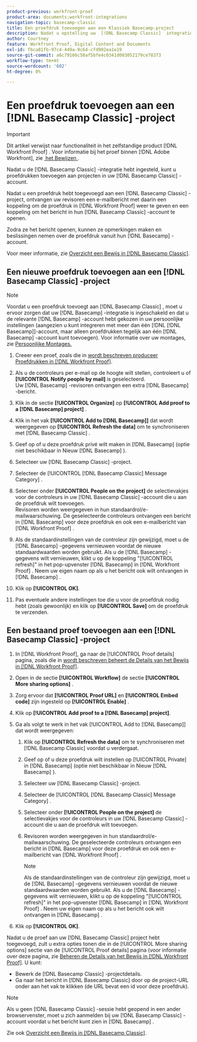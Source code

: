 ```yaml
---
product-previous: workfront-proof
product-area: documents;workfront-integrations
navigation-topic: basecamp-classic
title: Een proefdruk toevoegen aan een Klassiek Basecamp-project
description: Nadat u opstelling uw  [!DNL Basecamp Classic]  integratie kunt u beginnen proeven aan projecten binnen uw  [!DNL Basecamp Classic]  rekening toe te voegen.
author: Courtney
feature: Workfront Proof, Digital Content and Documents
exl-id: fbca81fb-97c4-449a-9c64-cfd902ea1e19
source-git-commit: a6c79166c50af5bfe4c0341d003052179ce78373
workflow-type: tm+mt
source-wordcount: '602'
ht-degree: 0%

---
```


# Een proefdruk toevoegen aan een [!DNL Basecamp Classic] -project

>[!IMPORTANT]
>
>Dit artikel verwijst naar functionaliteit in het zelfstandige product [!DNL Workfront Proof] . Voor informatie bij het proef binnen [!DNL Adobe Workfront], zie [&#x200B; het Bewijzen &#x200B;](../../../review-and-approve-work/proofing/proofing.md).

Nadat u de [!DNL Basecamp Classic] -integratie hebt ingesteld, kunt u proefdrukken toevoegen aan projecten in uw [!DNL Basecamp Classic] -account.

Nadat u een proefdruk hebt toegevoegd aan een [!DNL Basecamp Classic] -project, ontvangen uw revisoren een e-mailbericht met daarin een koppeling om de proefdruk in [!DNL Workfront Proof] weer te geven en een koppeling om het bericht in hun [!DNL Basecamp Classic] -account te openen.

Zodra ze het bericht openen, kunnen ze opmerkingen maken en beslissingen nemen over de proefdruk vanuit hun [!DNL Basecamp] -account.

Voor meer informatie, zie [&#x200B; Overzicht een Bewijs in  [!DNL Basecamp Classic]](../../../workfront-proof/wp-integrations/basecamp-classic/review-proof-basecamp-classic.md).

## Een nieuwe proefdruk toevoegen aan een [!DNL Basecamp Classic] -project

>[!NOTE]
>
>Voordat u een proefdruk toevoegt aan [!DNL Basecamp Classic] , moet u ervoor zorgen dat uw [!DNL Basecamp] -integratie is ingeschakeld en dat u de relevante [!DNL Basecamp] -account hebt gekozen in uw persoonlijke instellingen (aangezien u kunt integreren met meer dan één [!DNL [!DNL Basecamp]]-account, maar alleen proefdrukken tegelijk aan één [!DNL Basecamp] -account kunt toevoegen). Voor informatie over uw montages, zie [&#x200B; Persoonlijke Montages.](https://support.workfront.com/hc/en-us/sections/115000921168-Personal-settings)

1. Creeer een proef, zoals die in [&#x200B; wordt beschreven produceer Proefdrukken in  [!DNL Workfront Proof]](../../../workfront-proof/wp-work-proofsfiles/create-proofs-and-files/generate-proofs.md).
1. Als u de controleurs per e-mail op de hoogte wilt stellen, controleert u of **[!UICONTROL Notify people by mail]** is geselecteerd.\
   Uw [!DNL Basecamp] -revisoren ontvangen een extra [!DNL Basecamp] -bericht.

1. Klik in de sectie **[!UICONTROL Organize]** op **[!UICONTROL Add proof to a [!DNL Basecamp] project]** .

1. Klik in het vak **[!UICONTROL Add to [!DNL Basecamp]]** dat wordt weergegeven op **[!UICONTROL Refresh the data]** om te synchroniseren met [!DNL Basecamp Classic] .

1. Geef op of u deze proefdruk privé wilt maken in [!DNL Basecamp] (optie niet beschikbaar in Nieuw [!DNL Basecamp] ).
1. Selecteer uw [!DNL Basecamp Classic] -project.
1. Selecteer de [!UICONTROL [!DNL Basecamp Classic] Message Category] .
1. Selecteer onder **[!UICONTROL People on the project]** de selectievakjes voor de controleurs in uw [!DNL Basecamp Classic] -account die u aan de proefdruk wilt toevoegen.\
   Revisoren worden weergegeven in hun standaardrol/e-mailwaarschuwing. De geselecteerde controleurs ontvangen een bericht in [!DNL Basecamp] voor deze proefdruk en ook een e-mailbericht van [!DNL Workfront Proof] .

1. Als de standaardinstellingen van de controleur zijn gewijzigd, moet u de [!DNL Basecamp] -gegevens vernieuwen voordat de nieuwe standaardwaarden worden gebruikt. Als u de [!DNL Basecamp] -gegevens wilt vernieuwen, klikt u op de koppeling &quot;[!UICONTROL refresh]&quot; in het pop-upvenster [!DNL Basecamp] in [!DNL Workfront Proof] . Neem uw eigen naam op als u het bericht ook wilt ontvangen in [!DNL Basecamp] .
1. Klik op **[!UICONTROL OK]**.
1. Pas eventuele andere instellingen toe die u voor de proefdruk nodig hebt (zoals gewoonlijk) en klik op **[!UICONTROL Save]** om de proefdruk te verzenden.

## Een bestaand proef toevoegen aan een [!DNL Basecamp Classic] -project

1. In [!DNL Workfront Proof], ga naar de [!UICONTROL Proof details] pagina, zoals die in [&#x200B; wordt beschreven beheert de Details van het Bewijs in  [!DNL Workfront Proof]](../../../workfront-proof/wp-work-proofsfiles/manage-your-work/manage-proof-details.md).
1. Open in de sectie **[!UICONTROL Workflow]** de sectie **[!UICONTROL More sharing options]** .

1. Zorg ervoor dat **[!UICONTROL Proof URL]** en **[!UICONTROL Embed code]** zijn ingesteld op **[!UICONTROL Enable]** .

1. Klik op **[!UICONTROL Add proof to a [!DNL Basecamp] project]**.
1. Ga als volgt te werk in het vak [!UICONTROL Add to [!DNL Basecamp]] dat wordt weergegeven:

   1. Klik op **[!UICONTROL Refresh the data]** om te synchroniseren met [!DNL Basecamp Classic] voordat u verdergaat.
   1. Geef op of u deze proefdruk wilt instellen op [!UICONTROL Private] in [!DNL Basecamp] (optie niet beschikbaar in Nieuw [!DNL Basecamp] ).
   1. Selecteer uw [!DNL Basecamp Classic] -project.
   1. Selecteer de [!UICONTROL [!DNL Basecamp Classic] Message Category] .
   1. Selecteer onder **[!UICONTROL People on the project]** de selectievakjes voor de controleurs in uw [!DNL Basecamp Classic] -account die u aan de proefdruk wilt toevoegen.
   1. Revisoren worden weergegeven in hun standaardrol/e-mailwaarschuwing. De geselecteerde controleurs ontvangen een bericht in [!DNL Basecamp] voor deze proefdruk en ook een e-mailbericht van [!DNL Workfront Proof] .

      >[!NOTE]
      >
      > Als de standaardinstellingen van de controleur zijn gewijzigd, moet u de [!DNL Basecamp] -gegevens vernieuwen voordat de nieuwe standaardwaarden worden gebruikt. Als u de [!DNL Basecamp] -gegevens wilt vernieuwen, klikt u op de koppeling &quot;[!UICONTROL refresh]&quot; in het pop-upvenster [!DNL Basecamp] in [!DNL Workfront Proof] . Neem uw eigen naam op als u het bericht ook wilt ontvangen in [!DNL Basecamp] .

1. Klik op **[!UICONTROL OK]**.

Nadat u de proef aan uw [!DNL Basecamp Classic] project hebt toegevoegd, zult u extra opties tonen die in de [!UICONTROL More sharing options] sectie van de [!UICONTROL Proof details] pagina (voor informatie over deze pagina, zie [&#x200B; Beheren de Details van het Bewijs in  [!DNL Workfront Proof]](../../../workfront-proof/wp-work-proofsfiles/manage-your-work/manage-proof-details.md). U kunt:

* Bewerk de [!DNL Basecamp Classic] -projectdetails.
* Ga naar het bericht in [!DNL Basecamp Classic] door op de project-URL onder aan het vak te klikken (de URL bevat een id voor deze proefdruk).

>[!NOTE]
>
> Als u geen [!DNL Basecamp Classic] -sessie hebt geopend in een ander browservenster, moet u zich aanmelden bij uw [!DNL Basecamp Classic] -account voordat u het bericht kunt zien in [!DNL Basecamp] .

Zie ook [&#x200B; Overzicht een Bewijs in  [!DNL Basecamp Classic]](../../../workfront-proof/wp-integrations/basecamp-classic/review-proof-basecamp-classic.md).
